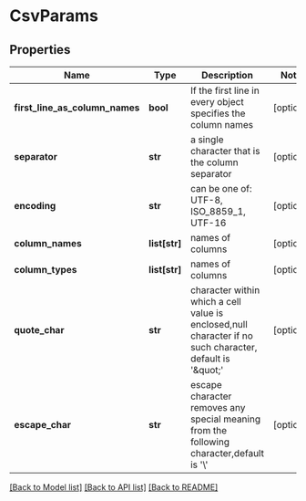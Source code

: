 # CsvParams

## Properties
Name | Type | Description | Notes
------------ | ------------- | ------------- | -------------
**first_line_as_column_names** | **bool** | If the first line in every object specifies the column names | [optional] 
**separator** | **str** | a single character that is the column separator | [optional] 
**encoding** | **str** | can be one of: UTF-8, ISO_8859_1, UTF-16 | [optional] 
**column_names** | **list[str]** | names of columns | [optional] 
**column_types** | **list[str]** | names of columns | [optional] 
**quote_char** | **str** | character within which a cell value is enclosed,null character if no such character, default is &#39;\&quot;&#39; | [optional] 
**escape_char** | **str** | escape character removes any special meaning from the following character,default is &#39;\\&#39; | [optional] 

[[Back to Model list]](../README.md#documentation-for-models) [[Back to API list]](../README.md#documentation-for-api-endpoints) [[Back to README]](../README.md)


